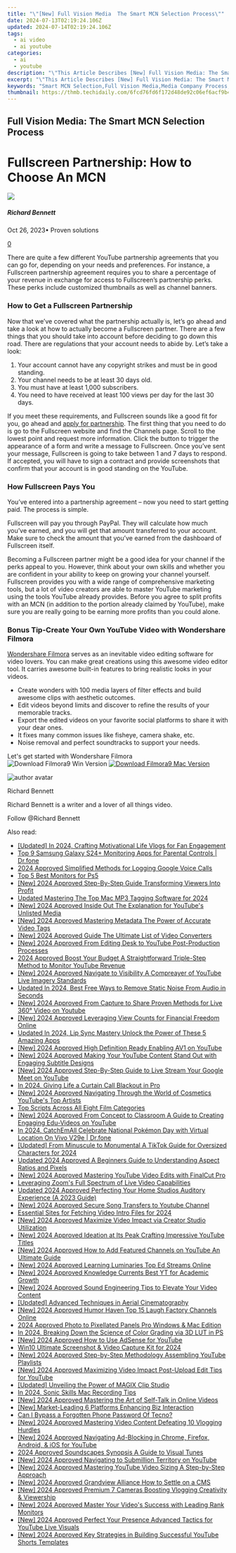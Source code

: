 ```yaml
---
title: "\"[New] Full Vision Media  The Smart MCN Selection Process\""
date: 2024-07-13T02:19:24.106Z
updated: 2024-07-14T02:19:24.106Z
tags:
  - ai video
  - ai youtube
categories:
  - ai
  - youtube
description: "\"This Article Describes [New] Full Vision Media: The Smart MCN Selection Process\""
excerpt: "\"This Article Describes [New] Full Vision Media: The Smart MCN Selection Process\""
keywords: "Smart MCN Selection,Full Vision Media,Media Company Process,Innovative MCN,Choosing a Smart MCN,Streaming Network Strategy,Media Content Curation"
thumbnail: https://thmb.techidaily.com/6fcd76fd6f172d48de92c06ef6acf9b4878b2af9216aa863bdd663f250b5d16d.jpg
---
```


## Full Vision Media: The Smart MCN Selection Process

# Fullscreen Partnership: How to Choose An MCN

![](https://images.wondershare.com/filmora/article-images/richard-bennett.jpg)

##### Richard Bennett

 Oct 26, 2023• Proven solutions

[0](#commentsBoxSeoTemplate)

There are quite a few different YouTube partnership agreements that you can go for, depending on your needs and preferences. For instance, a Fullscreen partnership agreement requires you to share a percentage of your revenue in exchange for access to Fullscreen’s partnership perks. These perks include customized thumbnails as well as channel banners.

### How to Get a Fullscreen Partnership

Now that we’ve covered what the partnership actually is, let’s go ahead and take a look at how to actually become a Fullscreen partner. There are a few things that you should take into account before deciding to go down this road. There are regulations that your account needs to abide by. Let’s take a look:

1. Your account cannot have any copyright strikes and must be in good standing.
2. Your channel needs to be at least 30 days old.
3. You must have at least 1,000 subscribers.
4. You need to have received at least 100 views per day for the last 30 days.

If you meet these requirements, and Fullscreen sounds like a good fit for you, go ahead and [apply for partnership](http://fullscreenmedia.co/apply/). The first thing that you need to do is go to the Fullscreen website and find the Channels page. Scroll to the lowest point and request more information. Click the button to trigger the appearance of a form and write a message to Fullscreen. Once you’ve sent your message, Fullscreen is going to take between 1 and 7 days to respond. If accepted, you will have to sign a contract and provide screenshots that confirm that your account is in good standing on the YouTube.

### How Fullscreen Pays You

You’ve entered into a partnership agreement – now you need to start getting paid. The process is simple.

Fullscreen will pay you through PayPal. They will calculate how much you’ve earned, and you will get that amount transferred to your account. Make sure to check the amount that you’ve earned from the dashboard of Fullscreen itself.

Becoming a Fullscreen partner might be a good idea for your channel if the perks appeal to you. However, think about your own skills and whether you are confident in your ability to keep on growing your channel yourself. Fullscreen provides you with a wide range of comprehensive marketing tools, but a lot of video creators are able to master YouTube marketing using the tools YouTube already provides. Before you agree to split profits with an MCN (in addition to the portion already claimed by YouTube), make sure you are really going to be earning more profits than you could alone.

### Bonus Tip-Create Your Own YouTube Video with Wondershare Filmora

[Wondershare Filmora](https://tools.techidaily.com/wondershare/filmora/download/) serves as an inevitable video editing software for video lovers. You can make great creations using this awesome video editor tool. It carries awesome built-in features to bring realistic looks in your videos.

* Create wonders with 100 media layers of filter effects and build awesome clips with aesthetic outcomes.
* Edit videos beyond limits and discover to refine the results of your memorable tracks.
* Export the edited videos on your favorite social platforms to share it with your dear ones.
* It fixes many common issues like fisheye, camera shake, etc.
* Noise removal and perfect soundtracks to support your needs.

Let's get started with Wondershare Filmora ![![Download Filmora9 Win Version](https://images.wondershare.com/filmora/guide/download-btn-win.jpg) ](https://tools.techidaily.com/wondershare/filmora/download/) [![Download Filmora9 Mac Version](https://images.wondershare.com/filmora/guide/download-btn-mac.jpg) ](https://tools.techidaily.com/wondershare/filmora/download/)

![author avatar](https://images.wondershare.com/filmora/article-images/richard-bennett.jpg)

Richard Bennett

Richard Bennett is a writer and a lover of all things video.

Follow @Richard Bennett


<ins class="adsbygoogle"
     style="display:block"
     data-ad-format="autorelaxed"
     data-ad-client="ca-pub-7571918770474297"
     data-ad-slot="1223367746"></ins>



<ins class="adsbygoogle"
     style="display:block"
     data-ad-client="ca-pub-7571918770474297"
     data-ad-slot="8358498916"
     data-ad-format="auto"
     data-full-width-responsive="true"></ins>



<span class="atpl-alsoreadstyle">Also read:</span>
<div><ul>
<li><a href="https://facebook-video-share.techidaily.com/updated-in-2024-crafting-motivational-life-vlogs-for-fan-engagement/"><u>[Updated] In 2024, Crafting Motivational Life Vlogs for Fan Engagement</u></a></li>
<li><a href="https://android-location-track.techidaily.com/top-9-samsung-galaxy-s24plus-monitoring-apps-for-parental-controls-drfone-by-drfone-virtual-android/"><u>Top 9 Samsung Galaxy S24+ Monitoring Apps for Parental Controls | Dr.fone</u></a></li>
<li><a href="https://desktop-recording.techidaily.com/2024-approved-simplified-methods-for-logging-google-voice-calls/"><u>2024 Approved  Simplified Methods for Logging Google Voice Calls</u></a></li>
<li><a href="https://fox-access.techidaily.com/top-5-best-monitors-for-ps5/"><u>Top 5 Best Monitors for Ps5</u></a></li>
<li><a href="https://youtube-data.techidaily.com/024-approved-step-by-step-guide-transforming-viewers-into-profit/"><u>[New] 2024 Approved  Step-By-Step Guide  Transforming Viewers Into Profit</u></a></li>
<li><a href="https://sound-optimizing.techidaily.com/updated-mastering-the-top-mac-mp3-tagging-software-for-2024/"><u>Updated Mastering The Top Mac MP3 Tagging Software for 2024</u></a></li>
<li><a href="https://youtube-data.techidaily.com/024-approved-inside-out-the-explanation-for-youtubes-unlisted-media/"><u>[New] 2024 Approved  Inside Out  The Explanation for YouTube's Unlisted Media</u></a></li>
<li><a href="https://youtube-data.techidaily.com/024-approved-mastering-metadata-the-power-of-accurate-video-tags/"><u>[New] 2024 Approved  Mastering Metadata  The Power of Accurate Video Tags</u></a></li>
<li><a href="https://youtube-data.techidaily.com/024-approved-guide-the-ultimate-list-of-video-converters/"><u>[New] 2024 Approved  Guide  The Ultimate List of Video Converters</u></a></li>
<li><a href="https://youtube-data.techidaily.com/024-approved-from-editing-desk-to-youtube-post-production-processes/"><u>[New] 2024 Approved  From Editing Desk to YouTube  Post-Production Processes</u></a></li>
<li><a href="https://youtube-videos.techidaily.com/2024-approved-boost-your-budget-a-straightforward-triple-step-method-to-monitor-youtube-revenue/"><u>2024 Approved  Boost Your Budget  A Straightforward Triple-Step Method to Monitor YouTube Revenue</u></a></li>
<li><a href="https://youtube-data.techidaily.com/024-approved-navigate-to-visibility-a-compreayer-of-youtube-live-imagery-standards/"><u>[New] 2024 Approved  Navigate to Visibility  A Compreayer of YouTube Live Imagery Standards</u></a></li>
<li><a href="https://voice-adjusting.techidaily.com/updated-in-2024-best-free-ways-to-remove-static-noise-from-audio-in-seconds/"><u>Updated In 2024, Best Free Ways to Remove Static Noise From Audio in Seconds</u></a></li>
<li><a href="https://youtube-data.techidaily.com/024-approved-from-capture-to-share-proven-methods-for-live-360-video-on-youtube/"><u>[New] 2024 Approved  From Capture to Share  Proven Methods for Live 360° Video on Youtube</u></a></li>
<li><a href="https://youtube-data.techidaily.com/024-approved-leveraging-view-counts-for-financial-freedom-online/"><u>[New] 2024 Approved  Leveraging View Counts for Financial Freedom Online</u></a></li>
<li><a href="https://video-content-creator.techidaily.com/updated-in-2024-lip-sync-mastery-unlock-the-power-of-these-5-amazing-apps/"><u>Updated In 2024, Lip Sync Mastery Unlock the Power of These 5 Amazing Apps</u></a></li>
<li><a href="https://youtube-data.techidaily.com/024-approved-high-definition-ready-enabling-av1-on-youtube/"><u>[New] 2024 Approved  High Definition Ready  Enabling AV1 on YouTube</u></a></li>
<li><a href="https://youtube-data.techidaily.com/024-approved-making-your-youtube-content-stand-out-with-engaging-subtitle-designs/"><u>[New] 2024 Approved  Making Your YouTube Content Stand Out with Engaging Subtitle Designs</u></a></li>
<li><a href="https://youtube-data.techidaily.com/024-approved-step-by-step-guide-to-live-stream-your-google-meet-on-youtube/"><u>[New] 2024 Approved  Step-By-Step Guide to Live Stream Your Google Meet on YouTube</u></a></li>
<li><a href="https://some-knowledge.techidaily.com/in-2024-giving-life-a-curtain-call-blackout-in-pro/"><u>In 2024, Giving Life a Curtain Call  Blackout in Pro</u></a></li>
<li><a href="https://youtube-data.techidaily.com/024-approved-navigating-through-the-world-of-cosmetics-youtubes-top-artists/"><u>[New] 2024 Approved  Navigating Through the World of Cosmetics  YouTube's Top Artists</u></a></li>
<li><a href="https://extra-information.techidaily.com/top-scripts-across-all-eight-film-categories/"><u>Top Scripts Across All Eight Film Categories</u></a></li>
<li><a href="https://youtube-data.techidaily.com/024-approved-from-concept-to-classroom-a-guide-to-creating-engaging-edu-videos-on-youtube/"><u>[New] 2024 Approved  From Concept to Classroom  A Guide to Creating Engaging Edu-Videos on YouTube</u></a></li>
<li><a href="https://change-location.techidaily.com/in-2024-catchemall-celebrate-national-pokemon-day-with-virtual-location-on-vivo-v29e-drfone-by-drfone-virtual-android/"><u>In 2024, CatchEmAll Celebrate National Pokémon Day with Virtual Location On Vivo V29e | Dr.fone</u></a></li>
<li><a href="https://tiktok-video-recordings.techidaily.com/updated-from-minuscule-to-monumental-a-tiktok-guide-for-oversized-characters-for-2024/"><u>[Updated] From Minuscule to Monumental  A TikTok Guide for Oversized Characters for 2024</u></a></li>
<li><a href="https://smart-video-creator.techidaily.com/updated-2024-approved-a-beginners-guide-to-understanding-aspect-ratios-and-pixels/"><u>Updated 2024 Approved A Beginners Guide to Understanding Aspect Ratios and Pixels</u></a></li>
<li><a href="https://youtube-data.techidaily.com/024-approved-mastering-youtube-video-edits-with-finalcut-pro/"><u>[New] 2024 Approved  Mastering YouTube Video Edits with FinalCut Pro</u></a></li>
<li><a href="https://extra-information.techidaily.com/leveraging-zooms-full-spectrum-of-live-video-capabilities/"><u>Leveraging Zoom's Full Spectrum of Live Video Capabilities</u></a></li>
<li><a href="https://sound-tweaking.techidaily.com/updated-2024-approved-perfecting-your-home-studios-auditory-experience-a-2023-guide/"><u>Updated 2024 Approved Perfecting Your Home Studios Auditory Experience (A 2023 Guide)</u></a></li>
<li><a href="https://youtube-data.techidaily.com/024-approved-secure-song-transfers-to-youtube-channel/"><u>[New] 2024 Approved  Secure Song Transfers to Youtube Channel</u></a></li>
<li><a href="https://youtube-clips.techidaily.com/essential-sites-for-fetching-video-intro-files-for-2024/"><u>Essential Sites for Fetching Video Intro Files for 2024</u></a></li>
<li><a href="https://youtube-data.techidaily.com/024-approved-maximize-video-impact-via-creator-studio-utilization/"><u>[New] 2024 Approved  Maximize Video Impact via Creator Studio Utilization</u></a></li>
<li><a href="https://youtube-data.techidaily.com/024-approved-ideation-at-its-peak-crafting-impressive-youtube-titles/"><u>[New] 2024 Approved  Ideation at Its Peak  Crafting Impressive YouTube Titles</u></a></li>
<li><a href="https://youtube-data.techidaily.com/024-approved-how-to-add-featured-channels-on-youtube-an-ultimate-guide/"><u>[New] 2024 Approved  How to Add Featured Channels on YouTube  An Ultimate Guide</u></a></li>
<li><a href="https://youtube-data.techidaily.com/024-approved-learning-luminaries-top-ed-streams-online/"><u>[New] 2024 Approved  Learning Luminaries  Top Ed Streams Online</u></a></li>
<li><a href="https://youtube-data.techidaily.com/024-approved-knowledge-currents-best-yt-for-academic-growth/"><u>[New] 2024 Approved  Knowledge Currents  Best YT for Academic Growth</u></a></li>
<li><a href="https://youtube-data.techidaily.com/024-approved-sound-engineering-tips-to-elevate-your-video-content/"><u>[New] 2024 Approved  Sound Engineering Tips to Elevate Your Video Content</u></a></li>
<li><a href="https://extra-lessons.techidaily.com/updated-advanced-techniques-in-aerial-cinematography/"><u>[Updated] Advanced Techniques in Aerial Cinematography</u></a></li>
<li><a href="https://youtube-data.techidaily.com/024-approved-humor-haven-top-15-laugh-factory-channels-online/"><u>[New] 2024 Approved  Humor Haven  Top 15 Laugh Factory Channels Online</u></a></li>
<li><a href="https://extra-guidance.techidaily.com/2024-approved-photo-to-pixellated-panels-pro-windows-and-mac-edition/"><u>2024 Approved  Photo to Pixellated Panels Pro  Windows & Mac Edition</u></a></li>
<li><a href="https://extra-lessons.techidaily.com/in-2024-breaking-down-the-science-of-color-grading-via-3d-lut-in-ps/"><u>In 2024, Breaking Down the Science of Color Grading via 3D LUT in PS</u></a></li>
<li><a href="https://youtube-data.techidaily.com/024-approved-how-to-use-adsense-for-youtube/"><u>[New] 2024 Approved  How to Use AdSense for YouTube</u></a></li>
<li><a href="https://visual-screen-recording.techidaily.com/win10-ultimate-screenshot-and-video-capture-kit-for-2024/"><u>Win10 Ultimate Screenshot & Video Capture Kit for 2024</u></a></li>
<li><a href="https://youtube-data.techidaily.com/024-approved-step-by-step-methodology-assembling-youtube-playlists/"><u>[New] 2024 Approved  Step-by-Step Methodology  Assembling YouTube Playlists</u></a></li>
<li><a href="https://youtube-data.techidaily.com/024-approved-maximizing-video-impact-post-upload-edit-tips-for-youtube/"><u>[New] 2024 Approved  Maximizing Video Impact  Post-Upload Edit Tips for YouTube</u></a></li>
<li><a href="https://some-skills.techidaily.com/updated-unveiling-the-power-of-magix-clip-studio/"><u>[Updated] Unveiling the Power of MAGIX Clip Studio</u></a></li>
<li><a href="https://visual-screen-recording.techidaily.com/in-2024-sonic-skills-mac-recording-tips/"><u>In 2024, Sonic Skills  Mac Recording Tips</u></a></li>
<li><a href="https://youtube-data.techidaily.com/024-approved-mastering-the-art-of-self-talk-in-online-videos/"><u>[New] 2024 Approved  Mastering the Art of Self-Talk in Online Videos</u></a></li>
<li><a href="https://vp-tips.techidaily.com/new-market-leading-6-platforms-enhancing-biz-interaction/"><u>[New] Market-Leading 6 Platforms Enhancing Biz Interaction</u></a></li>
<li><a href="https://unlock-android.techidaily.com/can-i-bypass-a-forgotten-phone-password-of-tecno-by-drfone-android/"><u>Can I Bypass a Forgotten Phone Password Of Tecno?</u></a></li>
<li><a href="https://youtube-data.techidaily.com/024-approved-mastering-video-content-defeating-10-vlogging-hurdles/"><u>[New] 2024 Approved  Mastering Video Content  Defeating 10 Vlogging Hurdles</u></a></li>
<li><a href="https://youtube-data.techidaily.com/024-approved-navigating-ad-blocking-in-chrome-firefox-android-and-ios-for-youtube/"><u>[New] 2024 Approved  Navigating Ad-Blocking in Chrome, Firefox, Android, & iOS for YouTube</u></a></li>
<li><a href="https://extra-skills.techidaily.com/2024-approved-soundscapes-synopsis-a-guide-to-visual-tunes/"><u>2024 Approved  Soundscapes Synopsis  A Guide to Visual Tunes</u></a></li>
<li><a href="https://youtube-data.techidaily.com/024-approved-navigating-to-submillion-territory-on-youtube/"><u>[New] 2024 Approved  Navigating to Submillion Territory on YouTube</u></a></li>
<li><a href="https://youtube-data.techidaily.com/024-approved-mastering-youtube-video-sizing-a-step-by-step-approach/"><u>[New] 2024 Approved  Mastering YouTube Video Sizing  A Step-by-Step Approach</u></a></li>
<li><a href="https://youtube-data.techidaily.com/024-approved-grandview-alliance-how-to-settle-on-a-cms/"><u>[New] 2024 Approved  Grandview Alliance  How to Settle on a CMS</u></a></li>
<li><a href="https://youtube-data.techidaily.com/024-approved-premium-7-cameras-boosting-vlogging-creativity-and-viewership/"><u>[New] 2024 Approved  Premium 7 Cameras Boosting Vlogging Creativity & Viewership</u></a></li>
<li><a href="https://youtube-data.techidaily.com/024-approved-master-your-videos-success-with-leading-rank-monitors/"><u>[New] 2024 Approved  Master Your Video's Success with Leading Rank Monitors</u></a></li>
<li><a href="https://youtube-data.techidaily.com/024-approved-perfect-your-presence-advanced-tactics-for-youtube-live-visuals/"><u>[New] 2024 Approved  Perfect Your Presence  Advanced Tactics for YouTube Live Visuals</u></a></li>
<li><a href="https://youtube-data.techidaily.com/024-approved-key-strategies-in-building-successful-youtube-shorts-templates/"><u>[New] 2024 Approved  Key Strategies in Building Successful YouTube Shorts Templates</u></a></li>
</ul></div>
